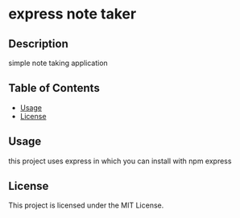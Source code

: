 
# express note taker

## Description
simple note taking application

## Table of Contents
- [Usage](#usage)
- [License](#license)
  


## Usage
this project uses express in which you can install with npm express

## License
This project is licensed under the MIT License.


